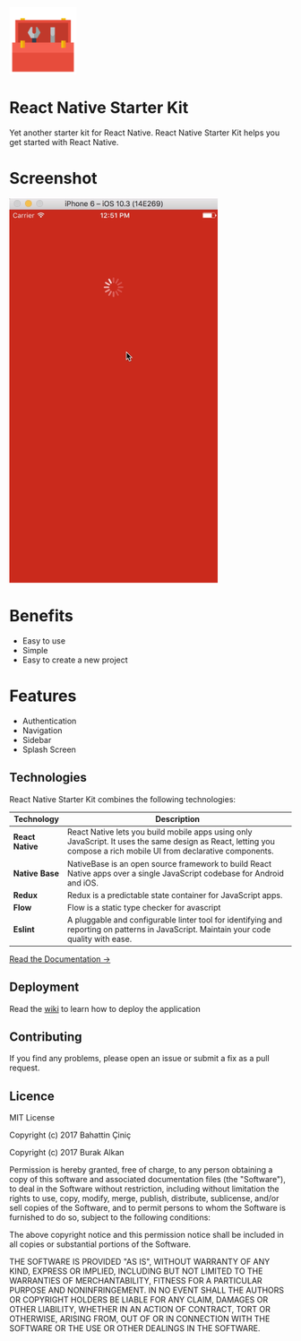 <img src="icon.png" width="120">

# React Native Starter Kit

Yet another starter kit for React Native. React Native Starter Kit helps you get started with React Native.

# Screenshot

![](screenshot.gif)

# Benefits
- Easy to use
- Simple
- Easy to create a new project

# Features
- Authentication
- Navigation
- Sidebar
- Splash Screen

## Technologies

React Native Starter Kit combines the following technologies:

| Technology | Description |
| ---------- | ----------- |
| **React Native** | React Native lets you build mobile apps using only JavaScript. It uses the same design as React, letting you compose a rich mobile UI from declarative components. |
| **Native Base**  | NativeBase is an open source framework to build React Native apps over a single JavaScript codebase for Android and iOS. |
| **Redux**  | Redux is a predictable state container for JavaScript apps. |
| **Flow** | Flow is a static type checker for avascript |
| **Eslint** | A pluggable and configurable linter tool for identifying and reporting on patterns in JavaScript. Maintain your code quality with ease. |

[Read the Documentation →](https://github.com/bahattincinic/react-native-starter-kit/wiki)

## Deployment
Read the [wiki](https://github.com/bahattincinic/react-native-starter-kit/wiki) to learn how to deploy the application

## Contributing
If you find any problems, please open an issue or submit a fix as a pull request.


## Licence

MIT License

Copyright (c) 2017 Bahattin Çiniç

Copyright (c) 2017 Burak Alkan

Permission is hereby granted, free of charge, to any person obtaining a copy
of this software and associated documentation files (the "Software"), to deal
in the Software without restriction, including without limitation the rights
to use, copy, modify, merge, publish, distribute, sublicense, and/or sell
copies of the Software, and to permit persons to whom the Software is
furnished to do so, subject to the following conditions:

The above copyright notice and this permission notice shall be included in all
copies or substantial portions of the Software.

THE SOFTWARE IS PROVIDED "AS IS", WITHOUT WARRANTY OF ANY KIND, EXPRESS OR
IMPLIED, INCLUDING BUT NOT LIMITED TO THE WARRANTIES OF MERCHANTABILITY,
FITNESS FOR A PARTICULAR PURPOSE AND NONINFRINGEMENT. IN NO EVENT SHALL THE
AUTHORS OR COPYRIGHT HOLDERS BE LIABLE FOR ANY CLAIM, DAMAGES OR OTHER
LIABILITY, WHETHER IN AN ACTION OF CONTRACT, TORT OR OTHERWISE, ARISING FROM,
OUT OF OR IN CONNECTION WITH THE SOFTWARE OR THE USE OR OTHER DEALINGS IN THE
SOFTWARE.
